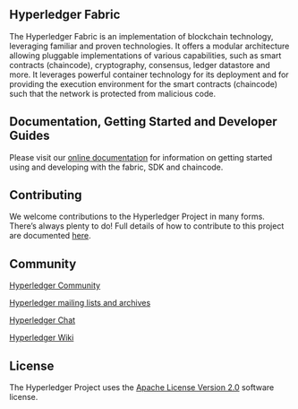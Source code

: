 
## Hyperledger Fabric

The Hyperledger Fabric is an implementation of blockchain technology, leveraging familiar and proven technologies. It offers a modular architecture allowing pluggable implementations of various capabilities, such as smart contracts (chaincode), cryptography, consensus, ledger datastore and more. It leverages powerful container technology for its deployment and for providing the execution environment for the smart contracts (chaincode) such that the network is protected from malicious code.

## Documentation, Getting Started and Developer Guides

Please visit our
[online documentation](http://hyperledger-fabric.readthedocs.io/en/latest/) for
information on getting started using and developing with the fabric, SDK and chaincode.

## Contributing

We welcome contributions to the Hyperledger Project in many forms. There’s always plenty to do!
Full details of how to contribute to this project are documented [here](http://hyperledger-fabric.readthedocs.io/en/latest/CONTRIBUTING/).

## Community

[Hyperledger Community](https://www.hyperledger.org/community)

[Hyperledger mailing lists and archives](http://lists.hyperledger.org/)

[Hyperledger Chat](http://chat.hyperledger.org) 

[Hyperledger Wiki](https://wiki.hyperledger.org)

## License <a name="license"></a>
The Hyperledger Project uses the [Apache License Version 2.0](LICENSE) software
license.

